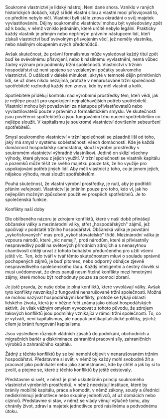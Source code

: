 Soukromé vlastnictví je lidský nástroj. Není dané shora. Vzniklo v raných historických dobách, když si lidé vlastní silou a vlastní mocí přisvojovali to, co předtím nebylo ničí. Vlastníci byli stále znova okrádáni o svůj majetek vyvlastňováním. Dějiny soukromého vlastnictví mohou být vysledovány zpět až k bodu, v němž vzniklo jednáním, které určitě nebylo legální. Prakticky každý vlastník je přímým nebo nepřímým právním nástupcem lidí, kteří získali vlastnictví buď svévolným přisvojením věcí, jež neměly vlastníka, nebo násilným oloupením svých předchůdců.

Avšak skutečnost, že právní formalismus může vysledovat každý titul zpět buď ke svévolnému přisvojení, nebo k násilnému vyvlastnění, nemá vůbec žádný význam pro podmínky tržní společnosti. Vlastnictví v tržním hospodářství už není spojeno se vzdálenými počátky soukromého vlastnictví. O události v daleké minulosti, skryté v temnotě dějin primitivních lidí, se už dnes nikdo nezajímá, protože v nenarušované tržní společnosti spotřebitelé rozhodují každý den znovu, kdo by měl vlastnit a kolik.

Spotřebitelé přidělují kontrolu nad výrobními prostředky těm, kteří vědí, jak je nejlépe použít pro uspokojení nejnaléhavějších potřeb spotřebitelů. Vlastníci mohou být považováni za nástupce přivlastňovatelů nebo vyvlastňovatelů pouze v právním a formalistickém smyslu. Ve skutečnosti jsou pověřenci spotřebitelů a jsou fungováním trhu nuceni spotřebitelům co nejlépe sloužit. V kapitalismu je soukromé vlastnictví dovršením sebeurčení spotřebitelů.

Smysl soukromého vlastnictví v tržní společnosti se zásadně liší od toho, jaký má smysl v systému soběstačnosti všech domácností. Kde je každá domácnost hospodářsky samostatná, slouží výrobní prostředky v soukromém vlastnictví výhradně vlastníkovi. Jedině on sklízí všechny výhody, které plynou z jejich využití. V tržní společnosti se vlastník kapitálu a pozemků může těšit ze svého majetku pouze tak, že ho využije pro uspokojování potřeb jiných lidí. Aby měli vlastníci z toho, co je jenom jejich, nějakou výhodu, musí sloužit spotřebitelům.

Pouhá skutečnost, že vlastní výrobní prostředky, je nutí, aby je podřídili přáním veřejnosti. Vlastnictví je jměním pouze pro toho, kdo ví, jak ho nejlepším možným způsobem použít ve prospěch spotřebitelů. Je to společenská funkce.

Konflikty naší doby

Dle oblíbeného názoru je zdrojem konfliktů, které v naší době přinášejí občanské války a mezinárodní války, střet „hospodářských" zájmů, jež spočívají v podstatě tržního hospodářství. Občanská válka je povstání „vykořisťovaných" mas proti „vykořisťovatelské" třídě. Mezinárodní válka je vzpoura národů, které „nic nemají", proti národům, které si přivlastnily nespravedlivý podíl na světových přírodních zdrojích a s nenasytnou chamtivostí chtějí urvat z tohoto bohatství předurčeného pro užití všemi ještě víc. Ten, kdo tváří v tvář těmto skutečnostem mluví o souladu správně pochopených zájmů, je buď pitomec, nebo odporný obhájce zjevně nespravedlivého společenského řádu. Každý inteligentní a čestný člověk si musí uvědomovat, že dnes panují nesmiřitelné konflikty mezi hmotnými zájmy, které mohou být rozhodnuty pouze za pomoci zbraní.

Je jistě pravda, že naše doba je plná konfliktů, které vyvolávají války. Avšak tyto konflikty nevznikají z fungování nenarušované tržní společnosti. Možná se mohou nazývat hospodářskými konflikty, protože se týkají oblasti lidského života, která je v běžné řeči známa jako oblast hospodářských aktivit. Je však vážným omylem vyvozovat z tohoto původu, že zdrojem takových konfliktů jsou podmínky vznikající v rámci tržní společnosti. To, co je vytváří, není kapitalismus, ale naopak protikapitalistické politiky, jejichž cílem je bránit fungování kapitalismu.

Jsou výsledkem různých vládních zásahů do podnikání, obchodních a migračních bariér a diskriminace zahraniční pracovní síly, zahraničních výrobků a zahraničního kapitálu.

Žádný z těchto konfliktů by se byl nemohl objevit v nenarušovaném tržním hospodářství. Představme si svět, v němž by každý mohl svobodně žít a pracovat jako podnikatel nebo jako zaměstnanec, kde by chtěl a jak by si to zvolil, a ptejme se, které z těchto konfliktů by ještě existovaly.

Představme si svět, v němž je plně uskutečněn princip soukromého vlastnictví výrobních prostředků, v němž neexistují instituce, které by bránily mobilitě kapitálu, práce a komodit, v němž zákony, soudy a úředníci nediskriminují jednotlivce nebo skupiny jednotlivců, ať už domácích nebo cizinců. Představme si stav, v němž se vlády věnují výlučně tomu, aby chránily život, zdraví a majetek jednotlivce proti násilnému a podvodnému útoku.